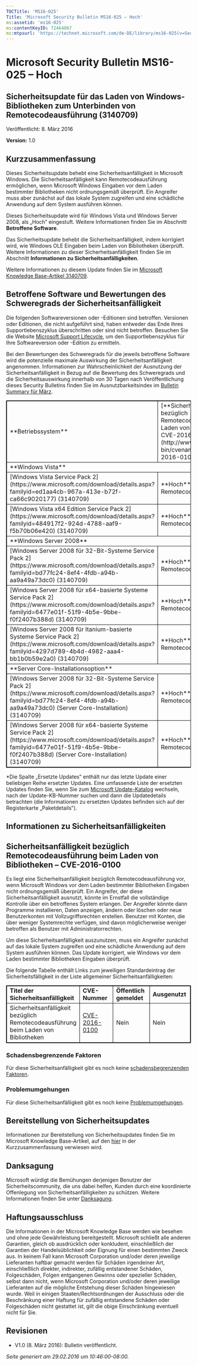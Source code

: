 ```yaml
---
TOCTitle: 'MS16-025'
Title: 'Microsoft Security Bulletin MS16-025 – Hoch'
ms:assetid: 'ms16-025'
ms:contentKeyID: 72464067
ms:mtpsurl: 'https://technet.microsoft.com/de-DE/library/ms16-025(v=Security.10)'
---
```


Microsoft Security Bulletin MS16-025 – Hoch
===========================================

Sicherheitsupdate für das Laden von Windows-Bibliotheken zum Unterbinden von Remotecodeausführung (3140709)
-----------------------------------------------------------------------------------------------------------

Veröffentlicht: 8. März 2016

**Version:** 1.0

Kurzzusammenfassung
-------------------

Dieses Sicherheitsupdate behebt eine Sicherheitsanfälligkeit in Microsoft Windows. Die Sicherheitsanfälligkeit kann Remotecodeausführung ermöglichen, wenn Microsoft Windows Eingaben vor dem Laden bestimmter Bibliotheken nicht ordnungsgemäß überprüft. Ein Angreifer muss aber zunächst auf das lokale System zugreifen und eine schädliche Anwendung auf dem System ausführen können.

Dieses Sicherheitsupdate wird für Windows Vista und Windows Server 2008, als „Hoch” eingestuft. Weitere Informationen finden Sie im Abschnitt **Betroffene Software**.

Das Sicherheitsupdate behebt die Sicherheitsanfälligkeit, indem korrigiert wird, wie Windows OLE Eingaben beim Laden von Bibliotheken überprüft. Weitere Informationen zu dieser Sicherheitsanfälligkeit finden Sie im Abschnitt **Informationen zu Sicherheitsanfälligkeiten**.

Weitere Informationen zu diesem Update finden Sie im [Microsoft Knowledge Base-Artikel 3140709](https://support.microsoft.com/de-de/kb/3140709).

Betroffene Software und Bewertungen des Schweregrads der Sicherheitsanfälligkeit
--------------------------------------------------------------------------------

Die folgenden Softwareversionen oder -Editionen sind betroffen. Versionen oder Editionen, die nicht aufgeführt sind, haben entweder das Ende ihres Supportlebenszyklus überschritten oder sind nicht betroffen. Besuchen Sie die Website [Microsoft Support Lifecycle](https://support.microsoft.com/de-de/lifecycle), um den Supportlebenszyklus für Ihre Softwareversion oder -Edition zu ermitteln.

Bei den Bewertungen des Schweregrads für die jeweils betroffene Software wird die potenzielle maximale Auswirkung der Sicherheitsanfälligkeit angenommen. Informationen zur Wahrscheinlichkeit der Ausnutzung der Sicherheitsanfälligkeit in Bezug auf die Bewertung des Schweregrads und die Sicherheitsauswirkung innerhalb von 30 Tagen nach Veröffentlichung dieses Security Bulletins finden Sie im Ausnutzbarkeitsindex im [Bulletin Summary für März](https://technet.microsoft.com/de-de/library/security/ms16-mar).

<p> </p>
<table style="border:1px solid black;">
<tr>
<td style="border:1px solid black;">
**Betriebssystem**
</td>
<td style="border:1px solid black;">
[**Sicherheitsanfälligkeit bezüglich Remotecodeausführung beim Laden von Bibliotheken – CVE-2016-0100**](http://www.cve.mitre.org/cgi-bin/cvename.cgi?name=cve-2016-0100)
</td>
<td style="border:1px solid black;">
**Ersetzte Updates***
</td>
</tr>
<tr>
<td style="border:1px solid black;" colspan="3">
**Windows Vista**
</td>
</tr>
<tr>
<td style="border:1px solid black;">
[Windows Vista Service Pack 2](https://www.microsoft.com/download/details.aspx?familyid=ed1aa4cb-967a-413e-b72f-ca66c9020177)  
(3140709)
</td>
<td style="border:1px solid black;">
**Hoch**   
Remotecodeausführung
</td>
<td style="border:1px solid black;">
2620704 in [MS11-085](http://technet.microsoft.com/de-de/security/bulletin/ms11-085)
</td>
</tr>
<tr>
<td style="border:1px solid black;">
[Windows Vista x64 Edition Service Pack 2](https://www.microsoft.com/download/details.aspx?familyid=484917f2-924d-4788-aaf9-f5b70b06e420)  
(3140709)
</td>
<td style="border:1px solid black;">
**Hoch**   
Remotecodeausführung
</td>
<td style="border:1px solid black;">
2620704 in [MS11-085](http://technet.microsoft.com/de-de/security/bulletin/ms11-085)
</td>
</tr>
<tr>
<td style="border:1px solid black;" colspan="3">
**Windows Server 2008**
</td>
</tr>
<tr>
<td style="border:1px solid black;">
[Windows Server 2008 für 32-Bit-Systeme Service Pack 2](https://www.microsoft.com/download/details.aspx?familyid=bd77fc24-8ef4-4fdb-a94b-aa9a49a73dc0)  
(3140709)
</td>
<td style="border:1px solid black;">
**Hoch**   
Remotecodeausführung
</td>
<td style="border:1px solid black;">
2620704 in [MS11-085](http://technet.microsoft.com/de-de/security/bulletin/ms11-085)
</td>
</tr>
<tr>
<td style="border:1px solid black;">
[Windows Server 2008 für x64-basierte Systeme Service Pack 2](https://www.microsoft.com/download/details.aspx?familyid=6477e01f-51f9-4b5e-9bbe-f0f2407b388d)  
(3140709)
</td>
<td style="border:1px solid black;">
**Hoch**   
Remotecodeausführung
</td>
<td style="border:1px solid black;">
2620704 in [MS11-085](http://technet.microsoft.com/de-de/security/bulletin/ms11-085)
</td>
</tr>
<tr>
<td style="border:1px solid black;">
[Windows Server 2008 für Itanium-basierte Systeme Service Pack 2](https://www.microsoft.com/download/details.aspx?familyid=4297d789-4b4d-4982-aaa4-bb1b0b59e2a0)  
(3140709)
</td>
<td style="border:1px solid black;">
**Hoch**   
Remotecodeausführung
</td>
<td style="border:1px solid black;">
2620704 in [MS11-085](http://technet.microsoft.com/de-de/security/bulletin/ms11-085)
</td>
</tr>
<tr>
<td style="border:1px solid black;" colspan="3">
**Server Core-Installationsoption**
</td>
</tr>
<tr>
<td style="border:1px solid black;">
[Windows Server 2008 für 32-Bit-Systeme Service Pack 2](https://www.microsoft.com/download/details.aspx?familyid=bd77fc24-8ef4-4fdb-a94b-aa9a49a73dc0) (Server Core-Installation)  
(3140709)
</td>
<td style="border:1px solid black;">
**Hoch**   
Remotecodeausführung
</td>
<td style="border:1px solid black;">
2620704 in [MS11-085](http://technet.microsoft.com/de-de/security/bulletin/ms11-085)
</td>
</tr>
<tr>
<td style="border:1px solid black;">
[Windows Server 2008 für x64-basierte Systeme Service Pack 2](https://www.microsoft.com/download/details.aspx?familyid=6477e01f-51f9-4b5e-9bbe-f0f2407b388d) (Server Core-Installation)  
(3140709)
</td>
<td style="border:1px solid black;">
**Hoch**   
Remotecodeausführung
</td>
<td style="border:1px solid black;">
2620704 in [MS11-085](http://technet.microsoft.com/de-de/security/bulletin/ms11-085)
</td>
</tr>
</table>
 
\*Die Spalte „Ersetzte Updates‟ enthält nur das letzte Update einer beliebigen Reihe ersetzter Updates. Eine umfassende Liste der ersetzten Updates finden Sie, wenn Sie zum [Microsoft Update-Katalog](http://catalog.update.microsoft.com/v7/site/home.aspx) wechseln, nach der Update-KB-Nummer suchen und dann die Updatedetails betrachten (die Informationen zu ersetzten Updates befinden sich auf der Registerkarte „Paketdetails‟).

Informationen zu Sicherheitsanfälligkeiten
------------------------------------------

Sicherheitsanfälligkeit bezüglich Remotecodeausführung beim Laden von Bibliotheken – CVE-2016-0100
--------------------------------------------------------------------------------------------------

Es liegt eine Sicherheitsanfälligkeit bezüglich Remotecodeausführung vor, wenn Microsoft Windows vor dem Laden bestimmter Bibliotheken Eingaben nicht ordnungsgemäß überprüft. Ein Angreifer, der diese Sicherheitsanfälligkeit ausnutzt, könnte im Ernstfall die vollständige Kontrolle über ein betroffenes System erlangen. Der Angreifer könnte dann Programme installieren, Daten anzeigen, ändern oder löschen oder neue Benutzerkonten mit Vollzugriffsrechten erstellen. Benutzer mit Konten, die über weniger Systemrechte verfügen, sind davon möglicherweise weniger betroffen als Benutzer mit Administratorrechten.

Um diese Sicherheitsanfälligkeit auszunutzen, muss ein Angreifer zunächst auf das lokale System zugreifen und eine schädliche Anwendung auf dem System ausführen können. Das Update korrigiert, wie Windows vor dem Laden bestimmter Bibliotheken Eingaben überprüft.

Die folgende Tabelle enthält Links zum jeweiligen Standardeintrag der Sicherheitsfälligkeit in der Liste allgemeiner Sicherheitsanfälligkeiten:

<p> </p>
<table style="border:1px solid black;">
<colgroup>
<col width="25%" />
<col width="25%" />
<col width="25%" />
<col width="25%" />
</colgroup>
<tbody>
<tr class="odd">
<td style="border:1px solid black;"><strong>Titel der Sicherheitsanfälligkeit</strong></td>
<td style="border:1px solid black;"><strong>CVE-Nummer</strong></td>
<td style="border:1px solid black;"><strong>Öffentlich gemeldet</strong></td>
<td style="border:1px solid black;"><strong>Ausgenutzt</strong></td>
</tr>
<tr class="even">
<td style="border:1px solid black;">Sicherheitsanfälligkeit bezüglich Remotecodeausführung beim Laden von Bibliotheken</td>
<td style="border:1px solid black;"><a href="http://www.cve.mitre.org/cgi-bin/cvename.cgi?name=cve-2016-0100">CVE-2016-0100</a></td>
<td style="border:1px solid black;">Nein</td>
<td style="border:1px solid black;">Nein</td>
</tr>
</tbody>
</table>
  
### Schadensbegrenzende Faktoren
  
Für diese Sicherheitsanfälligkeit gibt es noch keine [schadensbegrenzenden Faktoren](https://technet.microsoft.com/de-de/library/security/dn848375.aspx).
  
### Problemumgehungen
  
Für diese Sicherheitsanfälligkeit gibt es noch keine [Problemumgehungen](https://technet.microsoft.com/de-de/library/security/dn848375.aspx).
  
Bereitstellung von Sicherheitsupdates   
--------------------------------------
  
Informationen zur Bereitstellung von Sicherheitsupdates finden Sie im Microsoft Knowledge Base-Artikel, auf den [hier](#kbarticle) in der Kurzzusammenfassung verwiesen wird.
  
Danksagung  
----------
  
Microsoft würdigt die Bemühungen derjenigen Benutzer der Sicherheitscommunity, die uns dabei helfen, Kunden durch eine koordinierte Offenlegung von Sicherheitsanfälligkeiten zu schützen. Weitere Informationen finden Sie unter [Danksagung](https://technet.microsoft.com/de-de/library/security/mt674627.aspx). 
  
Haftungsausschluss  
------------------
  
Die Informationen in der Microsoft Knowledge Base werden wie besehen und ohne jede Gewährleistung bereitgestellt. Microsoft schließt alle anderen Garantien, gleich ob ausdrücklich oder konkludent, einschließlich der Garantien der Handelsüblichkeit oder Eignung für einen bestimmten Zweck aus. In keinem Fall kann Microsoft Corporation und/oder deren jeweilige Lieferanten haftbar gemacht werden für Schäden irgendeiner Art, einschließlich direkter, indirekter, zufällig entstandener Schäden, Folgeschäden, Folgen entgangenen Gewinns oder spezieller Schäden, selbst dann nicht, wenn Microsoft Corporation und/oder deren jeweilige Lieferanten auf die mögliche Entstehung dieser Schäden hingewiesen wurde. Weil in einigen Staaten/Rechtsordnungen der Ausschluss oder die Beschränkung einer Haftung für zufällig entstandene Schäden oder Folgeschäden nicht gestattet ist, gilt die obige Einschränkung eventuell nicht für Sie.
  
Revisionen  
----------
  
-   V1.0 (8. März 2016): Bulletin veröffentlicht.
  
*Seite generiert am 29.02.2016 um 10:46:00-08:00.*
